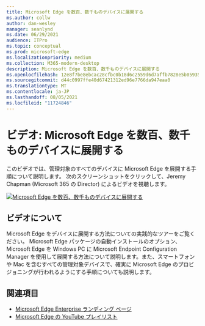 ```yaml
---
title: Microsoft Edge を数百、数千ものデバイスに展開する
ms.author: collw
author: dan-wesley
manager: seanlynd
ms.date: 06/29/2021
audience: ITPro
ms.topic: conceptual
ms.prod: microsoft-edge
ms.localizationpriority: medium
ms.collection: M365-modern-desktop
description: Microsoft Edge を数百、数千ものデバイスに展開する
ms.openlocfilehash: 12e8f7be8ebcac28cfbc0b18d6c2559d6d7affb7828e5b05935396cfbe07f2fa
ms.sourcegitcommit: d44c0997ffe40d67421312ed96e7766da947eaa0
ms.translationtype: MT
ms.contentlocale: ja-JP
ms.lasthandoff: 08/05/2021
ms.locfileid: "11724846"
---
```

# <a name="video-deploy-microsoft-edge-to-hundreds-or-thousands-of-devices"></a>ビデオ: Microsoft Edge を数百、数千ものデバイスに展開する

このビデオでは、管理対象のすべてのデバイスに Microsoft Edge を展開する手順について説明します。 次のスクリーンショットをクリックして、Jeremy Chapman (Microsoft 365 の Director) によるビデオを視聴します。

[![Microsoft Edge を数百、数千ものデバイスに展開する](media/microsoft-edge-video-deploy/0.png)](http://www.youtube.com/watch?v=o90UsN6g6NE "Deploy Microsoft Edge to hundreds or thousands of devices")

## <a name="about-the-video"></a>ビデオについて

Microsoft Edge をデバイスに展開する方法についての実践的なツアーをご覧ください。 Microsoft Edge パッケージの自動インストールのオプション、Microsoft Edge を Windows PC に Microsoft Endpoint Configuration Manager を使用して展開する方法について説明します。また、スマートフォンや Mac を含むすべての管理対象デバイスで、確実に Microsoft Edge のプロビジョニングが行われるようにする手順についても説明します。

## <a name="see-also"></a>関連項目

- [Microsoft Edge Enterprise ランディング ページ](https://aka.ms/EdgeEnterprise)
- [Microsoft Edge の YouTube プレイリスト](https://www.youtube.com/playlist?list=PLXtHYVsvn_b-uXh1tMeYpT-0iD8tD3tFy)

